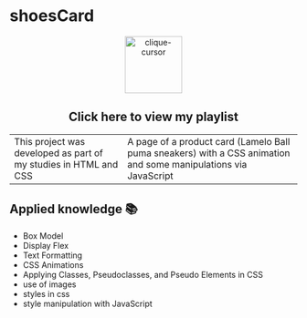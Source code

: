 # shoesCard
<div align="center">
 <a href="https://ojordany.github.io/MySpotifyPlaylist/" alt='next'><img align=""src="https://cdn.discordapp.com/attachments/897609680073941012/963207775045971988/pngwing-edit.png" alt="clique-cursor" width="100px"></a>
 <h2>Click here to view my playlist</h2>
</div>


<table border="0.5">
  <tr>
    <td>
      This project was developed as part of my studies in HTML and CSS
    </td>
    <td>
      A page of a product card (Lamelo Ball puma sneakers) with a CSS animation and some manipulations via JavaScript
    </td>
  </tr>
</table>

## Applied knowledge 📚
- Box Model
- Display Flex
- Text Formatting
- CSS Animations
- Applying Classes, Pseudoclasses, and Pseudo Elements in CSS
- use of images
- styles in css
- style manipulation with JavaScript
